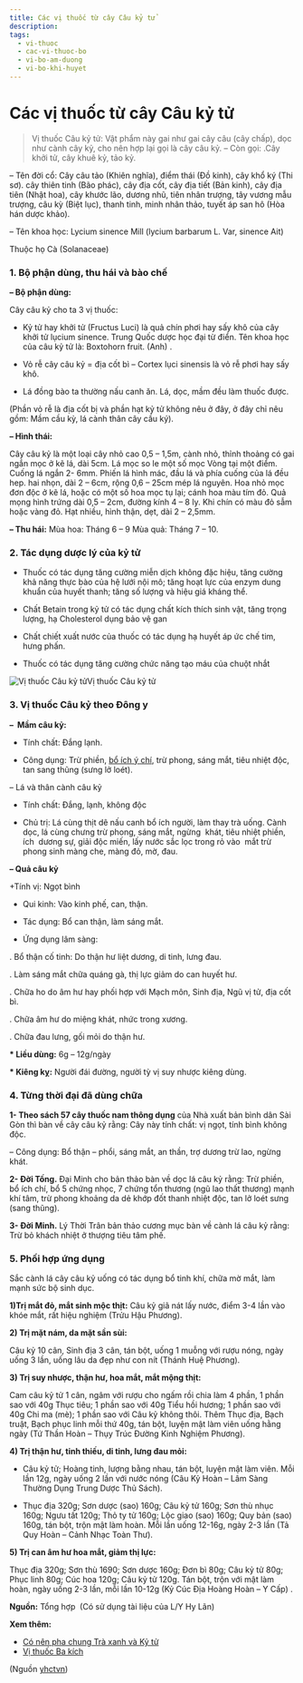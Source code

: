 ```yaml
---
title: Các vị thuốc từ cây Câu kỷ tử
description: 
tags:
  - vi-thuoc
  - cac-vi-thuoc-bo
  - vi-bo-am-duong
  - vi-bo-khi-huyet
---
```


# Các vị thuốc từ cây Câu kỷ tử 

> Vị thuốc Câu kỷ tử: Vật phẩm này gai như gai cây câu (cây chấp), dọc như cành cây kỷ, cho nên hợp lại gọi là cây câu kỷ. – Còn gọi: .Cây khởi tử, cây khuê kỷ, tảo kỷ. 

– Tên đời cổ: Cây câu tảo (Khiên nghĩa), điểm thái (Đồ kinh), cây khổ ký (Thi sơ). cây thiên tinh (Bão phác), cây địa cốt, cây địa tiết (Bản kinh), cây địa tiên (Nhật hoa), cây khước lão, dương nhũ, tiên nhân trượng, tây vương mẫu trượng, câu kỳ (Biệt lục), thanh tinh, minh nhân thảo, tuyết áp san hô (Hòa hán dược khảo).

– Tên khoa học: Lycium sinence Mill (lycium barbarum L. Var, sinence Ait)

Thuộc họ Cà (Solanaceae)

### 1. Bộ phận dùng, thu hái và bào chế

**– Bộ phận dùng:**

Cây câu kỷ cho ta 3 vị thuốc:

+ Kỷ tử hay khởi tử (Fructus Luci) là quả chín phơi hay sấy khô của cây khởi tử lụcium sinence. Trung Quốc dược học đại từ điển. Tên khoa học của câu kỷ tử là: Boxtohorn fruit. (Anh) .

+ Vỏ rễ cây câu kỷ = địa cốt bì – Cortex lụci sinensis là vỏ rễ phơi hay sấy khô.

+ Lá đồng bào ta thường nấu canh ăn. Lá, dọc, mầm đều làm thuốc được.

(Phần vỏ rễ là địa cốt bị và phần hạt kỷ tử không nêu ở đây, ở đây chỉ nêu gồm: Mầm cầu kỳ, lá cành thân cây cầu ký).

**– Hình thái:**

Cây câu kỷ là một loại cây nhỏ cao 0,5 – 1,5m, cành nhỏ, thỉnh thoảng có gai ngắn mọc ở kẽ lá, dài 5cm. Lá mọc so le một số mọc Vòng tại một điểm. Cuống lá ngắn 2- 6mm. Phiến lá hình mác, đầu lá và phía cuống của lá đều hep. hai nhọn, dài 2 – 6cm, rộng 0,6 – 25cm mép lá nguyên. Hoa nhỏ mọc đơn độc ở kẽ lá, hoặc có một số hoa mọc tụ lại; cánh hoa màu tím đỏ. Quả mọng hình trứng dài 0,5 – 2cm, đường kính 4 – 8 ly. Khi chín có màu đỏ sẫm hoặc vàng đỏ. Hạt nhiều, hình thận, dẹt, dài 2 – 2,5mm.

**– Thu hái:** Mùa hoa: Tháng 6 – 9 Mùa quả: Tháng 7 – 10.

### 2. Tác dụng dược lý của kỷ tử

+ Thuốc có tác dụng tăng cường miễn dịch không đặc hiệu, tăng cường khả năng thực bào của hệ lưới nội mô; tăng hoạt lực của enzym dung khuẩn của huyết thanh; tăng số lượng và hiệu giá kháng thể.

+ Chất Betain trong kỷ tử có tác dụng chất kích thích sinh vật, tăng trọng lượng, hạ Cholesterol dụng bảo vệ gan

+ Chất chiết xuất nước của thuốc có tác dụng hạ huyết áp ức chế tim, hưng phấn.

+ Thuốc có tác dụng tăng cường chức năng tạo máu của chuột nhắt

![Vị thuốc Câu kỷ tử](/imgs/yhctvn/Vi-thuoc-Cau-ky-tu.jpg)Vị thuốc Câu kỷ tử

### 3. Vị thuốc Câu kỷ theo Đông y

**–  Mầm câu kỷ:**

+ Tính chất: Đắng lạnh.

+ Công dụng: Trừ phiền, [bổ ích ý chí](/yhctvn/dai-cuong-thuoc-bo-dong-y/), trừ phong, sáng mắt, tiêu nhiệt độc, tan sang thũng (sưng lở loét).

– Lá và thân cành câu kỷ

+ Tính chất: Đắng, lạnh, không độc

+ Chủ trị: Lá cùng thịt dê nấu canh bổ ích người, làm thay trà uống. Cành dọc, lá cùng chưng trừ phong, sáng mắt, ngừng  khát, tiêu nhiệt phiền, ích  dương sự, giải độc miến, lấy nước sắc lọc trong rỏ vào  mắt trừ phong sinh màng che, màng đỏ, mờ, đau.

**– Quả câu kỷ**

+Tính vị: Ngọt bình

+ Qui kinh: Vào kinh phế, can, thận.

+ Tác dụng: Bổ can thận, làm sáng mắt.

+ Ứng dụng lâm sàng:

. Bổ thận cố tinh: Do thận hư liệt dương, di tinh, lưng đau.

. Làm sáng mắt chữa quáng gà, thị lực giảm do can huyết hư.

. Chữa ho do âm hư hay phối hợp với Mạch môn, Sinh địa, Ngũ vị tử, địa cốt bì.

. Chữa âm hư do miệng khát, nhức trong xương.

. Chữa đau lưng, gối mỏi do thận hư.

**\* Liều dùng:** 6g – 12g/ngày

**\* Kiêng kỵ:** Người đái đường, người tỳ vị suy nhược kiêng dùng.

### 4. Từng thời đại đã dùng chữa

**1- Theo sách 57 cây thuốc nam thông dụng** của Nhà xuất bản bình dân Sài Gòn thì bàn về cây câu kỷ rằng: Cây này tính chất: vị ngọt, tính bình không độc.

– Công dụng: Bổ thận – phổi, sáng mắt, an thần, trợ dương trừ lao, ngừng khát.

**2- Đời Tống.** Đại Minh cho bản thảo bàn về dọc lá câu kỷ rằng: Trừ phiền, bổ ích chí, bổ 5 chứng nhọc, 7 chứng tổn thương (ngũ lao thất thương) mạnh khí tâm, trừ phong khoảng da dẻ khớp đốt thanh nhiệt độc, tan lở loét sưng (sang thũng).

**3- Đời Minh.** Lý Thời Trân bản thảo cương mục bàn về cành lá câu kỷ rằng: Trừ bỏ khách nhiệt ở thượng tiêu tâm phế.

### 5. Phối hợp ứng dụng

Sắc cành lá cây câu kỷ uống có tác dụng bổ tinh khí, chữa mờ mắt, làm mạnh sức bộ sinh dục.

**1)Trị mắt đỏ, mắt sinh mộc thịt:** Câu kỷ giã nát lấy nước, điểm 3-4 lần vào khóe mắt, rất hiệu nghiệm (Trửu Hậu Phương).

**2) Trị mặt nám, da mặt sần sùi:**

Câu kỷ 10 cân, Sinh địa 3 cân, tán bột, uống 1 muỗng với rượu nóng, ngày uống 3 lần, uống lâu da đẹp như con nít (Thánh Huệ Phương).

**3) Trị suy nhược, thận hư, hoa mắt, mắt mộng thịt:**

Cam câu kỷ tử 1 cân, ngâm với rượu cho ngấm rồi chia làm 4 phần, 1 phần sao với 40g Thục tiêu; 1 phần sao với 40g Tiểu hồi hương; 1 phần sao với 40g Chi ma (mè); 1 phần sao với Câu kỷ không thôi. Thêm Thục địa, Bạch truật, Bạch phục linh mỗi thứ 40g, tán bột, luyện mật làm viên uống hằng ngày (Tứ Thần Hoàn – Thụy Trúc Đường Kinh Nghiệm Phương).

**4) Trị thận hư, tinh thiếu, di tinh, lưng đau mỏi:**

+ Câu kỷ tử; Hoàng tinh, lượng bằng nhau, tán bột, luyện mật làm viên. Mỗi lần 12g, ngày uống 2 lần với nước nóng (Câu Kỷ Hoàn – Lâm Sàng Thường Dụng Trung Dược Thủ Sách).

+ Thục địa 320g; Sơn dược (sao) 160g; Câu kỷ tử 160g; Sơn thù nhục 160g; Ngưu tất 120g; Thỏ ty tử 160g; Lộc giao (sao) 160g; Quy bản (sao) 160g, tán bột, trộn mật làm hoàn. Mỗi lần uống 12-16g, ngày 2-3 lần (Tả Quy Hoàn – Cảnh Nhạc Toàn Thư).

**5) Trị can âm hư hoa mắt, giảm thị lực:**

Thục địa 320g; Sơn thù 1690; Sơn dược 160g; Đơn bì 80g; Câu kỷ tử 80g; Phục linh 80g; Cúc hoa 120g; Câu kỷ tử 120g. Tán bột, trộn với mật làm hoàn, ngày uống 2-3 lần, mỗi lần 10-12g (Kỷ Cúc Địa Hoàng Hoàn – Y Cấp) .

**Nguồn:** Tổng hợp  (Có sử dụng tài liệu của L/Y Hy Lãn)

**Xem thêm:**

* [Có nên pha chung Trà xanh và Kỷ tử](/yhctvn/co-nen-pha-chung-tra-xanh-va-ky-tu/)
* [Vị thuốc Ba kích](/yhctvn/vi-thuoc-ba-kich/)

(Nguồn <a href="https://yhctvn.com/cac-vi-thuoc-tu-cay-cau-ky-tu/" target="_blank">yhctvn</a>)
